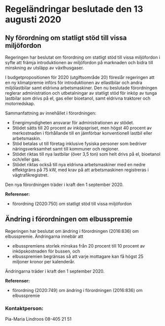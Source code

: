 # Regeländringar beslutade den 13 augusti 2020

## Ny förordning om statligt stöd till vissa miljöfordon

Regeringen har beslutat om förordning om statligt stöd till vissa miljöfordon i syfte att främja introduktionen av miljöfordon på marknaden och bidra till minskning av utsläpp av växthusgaser.

I budgetpropositionen för 2020 (utgiftsområde 20\) föreslår regeringen att en ny klimatpremie införs för introduktionen av ellastbilar och andra miljölastbilar samt eldrivna arbetsmaskiner. Den nu beslutade förordningen reglerar administration och utbetalningar av statligt stöd för inköp av tunga lastbilar som drivs på el, gas eller bioetanol, samt eldrivna traktorer och motorredskap.

Sammanfattning av innehållet i förordningen:

* Energimyndigheten ansvarar för administrationen av stödet.
* Stödet sätts till 20 procent av inköpspriset, men högst 40 procent av merkostnaden i förhållande till en jämförbar konventionell lastbil eller arbetsmaskin.
* Stöd betalas ut till företag inklusive fysiska personer som bedriver näringsverksamhet samt till kommuner och regioner.
* Stödet riktas till nya lastbilar (över 3,5 ton) som helt drivs på el, bioetanol och/eller gas.
* Stödet riktas också till nya eldrivna arbetsmaskiner med en nedre effektgräns på 75 kW, med krav på att arbetsmaskinen registreras i vägtrafikregistret.

Den nya förordningen träder i kraft den 1 september 2020\.

**Referenser:**

* förordning (2020:750\) om statligt stöd till vissa miljöfordon

## Ändring i förordningen om elbusspremie

Regeringen har beslutat om ändring i förordningen (2016:836\) om elbusspremie. Ändringarna innebär att

* elbusspremiens storlek minskas från 20 procent till 10 procent av inköpskostnaden för bussen, och
* elbusspremien begränsas så att varje mottagare kan få högst 25 miljoner kronor per kalenderår.

Ändringarna träder i kraft den 1 september 2020\.

**Referenser:**

* förordning (2020:749\) om ändring i förordningen (2016:836\) om elbusspremie

### Kontaktperson:

Pia\-Maria Lindroos 08\-405 21 51
